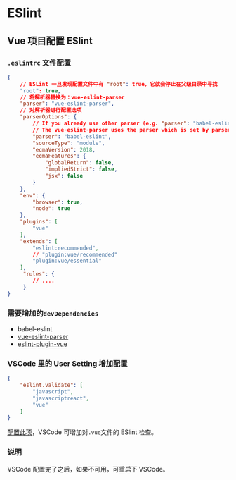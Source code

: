 # ESlint

## Vue 项目配置 ESlint

### `.eslintrc` 文件配置

```json
{
    // ESLint 一旦发现配置文件中有 "root": true，它就会停止在父级目录中寻找
    "root": true,
    // 将解析器替换为：vue-eslint-parser
    "parser": "vue-eslint-parser",
    // 对解析器进行配置选项
    "parserOptions": {
        // If you already use other parser (e.g. "parser": "babel-eslint"), please move it into parserOptions, so it doesn't collide with the vue-eslint-parser used by this plugin's configuration
        // The vue-eslint-parser uses the parser which is set by parserOptions.parser to parse scripts.
        "parser": "babel-eslint",
        "sourceType": "module",
        "ecmaVersion": 2018,
        "ecmaFeatures": {
            "globalReturn": false,
            "impliedStrict": false,
            "jsx": false
        }
    },
    "env": {
        "browser": true,
        "node": true
    },
    "plugins": [
        "vue"
    ],
    "extends": [
        "eslint:recommended",
        // "plugin:vue/recommended"
        "plugin:vue/essential"
    ],
     "rules": {
        // ....
     }
}
```

### 需要增加的`devDependencies`

- babel-eslint
- [vue-eslint-parser](https://github.com/vuejs/vue-eslint-parser)
- [eslint-plugin-vue](https://github.com/vuejs/eslint-plugin-vue)

### VSCode 里的 User Setting 增加配置

```json
{
    "eslint.validate": [
        "javascript",
        "javascriptreact",
        "vue"
    ]
}
```

[配置此项](https://github.com/vuejs/eslint-plugin-vue#why-doesnt-it-work-on-vue-file)，VSCode 可增加对`.vue`文件的 ESlint 检查。

### 说明

VSCode 配置完了之后，如果不可用，可重启下 VSCode。
